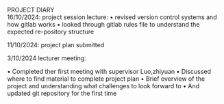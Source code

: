 PROJECT DIARY	
16/10/2024:
project session lecture:
•	revised version control systems and how gitlab works
•	looked through gitlab rules file to understand the expected re-pository structure

11/10/2024:
project plan submitted

3/10/2024
lecturer meeting:
	
•	Completed ther first meeting with supervisor Luo,zhiyuan
•	Discussed where to find material to complete project plan
•	Brief overview of the project and understanding what challenges to look forward to
•	And updated git repository for the first time
